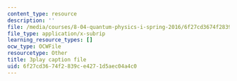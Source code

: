 ```yaml
---
content_type: resource
description: ''
file: /media/courses/8-04-quantum-physics-i-spring-2016/6f27cd3674f2839ce4271d5aec04a4c0_8KQ-yK2xm60.srt
file_type: application/x-subrip
learning_resource_types: []
ocw_type: OCWFile
resourcetype: Other
title: 3play caption file
uid: 6f27cd36-74f2-839c-e427-1d5aec04a4c0
---
```

